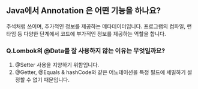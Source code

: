 ## Java에서 Annotation 은 어떤 기능을 하나요?
주석처럼 쓰이며, 추가적인 정보를 제공하는 메타데이터입니다.
프로그램의 컴파일, 런타임 등 다양한 단계에서 코드에 부가적인 정보를 제공하는 역할을 합니다.

### Q.Lombok의 @Data를 잘 사용하지 않는 이유는 무엇일까요?
1. @Setter 사용을 지양하기 위함입니다.
2. @Getter, @Equals & hashCode와 같은 어노테이션을 특정 필드에 세밀하기 설정할 수 없기 때문입니다.

